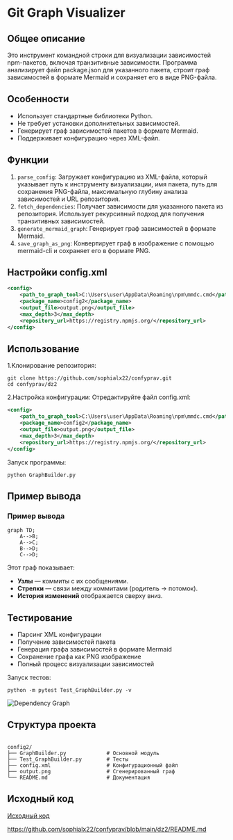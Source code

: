 # Git Graph Visualizer #

## Общее описание ##
Это инструмент командной строки для визуализации зависимостей npm-пакетов, включая транзитивные зависимости. Программа анализирует файл package.json для указанного пакета, строит граф зависимостей в формате Mermaid и сохраняет его в виде PNG-файла.

## Особенности ##
- Использует стандартные библиотеки Python.
- Не требует установки дополнительных зависимостей.
- Генерирует граф зависимостей пакетов в формате Mermaid.
- Поддерживает конфигурацию через XML-файл.

## Функции ##
1. <code>parse_config</code>: Загружает конфигурацию из XML-файла, который указывает путь к инструменту визуализации, имя пакета, путь для сохранения PNG-файла, максимальную глубину анализа зависимостей и URL репозитория.
2. <code>fetch_dependencies</code>: Получает зависимости для указанного пакета из репозитория. Использует рекурсивный подход для получения транзитивных зависимостей.
3. <code>generate_mermaid_graph</code>: Генерирует граф зависимостей в формате Mermaid.
4. <code>save_graph_as_png</code>: Конвертирует граф в изображение с помощью mermaid-cli и сохраняет его в формате PNG.

## Настройки config.xml ##
```xml
<config>
    <path_to_graph_tool>C:\Users\user\AppData\Roaming\npm\mmdc.cmd</path_to_graph_tool>  # путь к Mermaid CLI
    <package_name>config2</package_name>                                                 # имя пакета, для которого строится граф 
    <output_file>output.png</output_file>                                                # файл, в который будет сохранён изображённый граф 
    <max_depth>3</max_depth>                                                             # максимальная глубина анализа зависимостей
    <repository_url>https://registry.npmjs.org/</repository_url>                         # путь к git репозиторию, из которого будут извлечены данные о зависимостях
</config>
``````
## Использование ##

1.Клонирование репозитория:
<pre><code>git clone https://github.com/sophialx22/confyprav.git
cd confyprav/dz2 </code></pre>
2.Настройка конфигурации:
Отредактируйте файл config.xml:
```xml
<config>
    <path_to_graph_tool>C:\Users\user\AppData\Roaming\npm\mmdc.cmd</path_to_graph_tool> 
    <package_name>config2</package_name> 
    <output_file>output.png</output_file>
    <max_depth>3</max_depth> 
    <repository_url>https://registry.npmjs.org/</repository_url>
</config>
``````
Запуск программы:
<pre><code>python GraphBuilder.py </code></pre>

## Пример вывода ##

### Пример вывода

```mermaid
graph TD;
    A-->B;
    A-->C;
    B-->D;
    C-->D;
``````
Этот граф показывает:

- **Узлы** — коммиты с их сообщениями.
- **Стрелки** — связи между коммитами (родитель → потомок).
- **История изменений** отображается сверху вниз.

## Тестирование ##
- Парсинг XML конфигурации
- Получение зависимостей пакета
- Генерация графа зависимостей в формате Mermaid
- Сохранение графа как PNG изображение
- Полный процесс визуализации зависимостей

Запуск тестов:
<pre><code>python -m pytest Test_GraphBuilder.py -v</code></pre>

![Dependency Graph](image2.png)

## Структура проекта ##
<pre><code>
config2/
├── GraphBuilder.py             # Основной модуль
├── Test_GraphBuilder.py        # Тесты
├── config.xml                  # Конфигурационный файл
├── output.png                  # Сгенерированный граф
└── README.md                   # Документация
</code></pre>

## Исходный код ##
[Исходный код](https://github.com/sophialx22/confyprav/blob/main/dz2/README.md)


https://github.com/sophialx22/confyprav/blob/main/dz2/README.md
